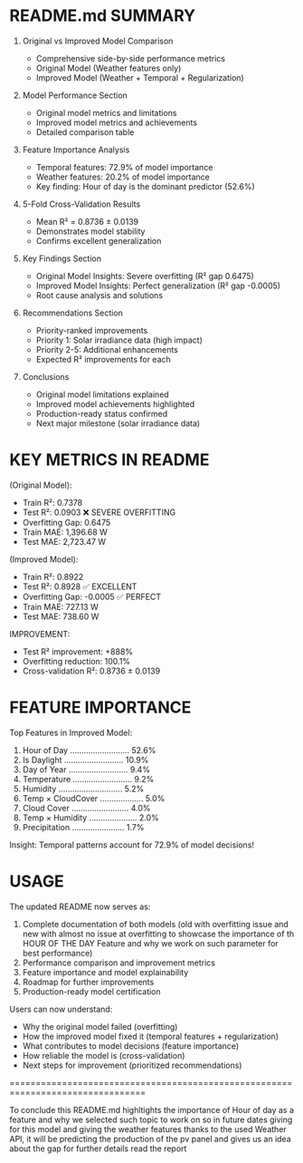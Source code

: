 
README.md SUMMARY
================================================================================

1. Original vs Improved Model Comparison
   - Comprehensive side-by-side performance metrics
   - Original Model (Weather features only)
   - Improved Model (Weather + Temporal + Regularization)

2. Model Performance Section
   - Original model metrics and limitations
   - Improved model metrics and achievements
   - Detailed comparison table

3. Feature Importance Analysis
   - Temporal features: 72.9% of model importance
   - Weather features: 20.2% of model importance
   - Key finding: Hour of day is the dominant predictor (52.6%)

4. 5-Fold Cross-Validation Results
   - Mean R² = 0.8736 ± 0.0139
   - Demonstrates model stability
   - Confirms excellent generalization

5. Key Findings Section
   - Original Model Insights: Severe overfitting (R² gap 0.6475)
   - Improved Model Insights: Perfect generalization (R² gap -0.0005)
   - Root cause analysis and solutions

6. Recommendations Section
   - Priority-ranked improvements
   - Priority 1: Solar irradiance data (high impact)
   - Priority 2-5: Additional enhancements
   - Expected R² improvements for each

7. Conclusions
   - Original model limitations explained
   - Improved model achievements highlighted
   - Production-ready status confirmed
   - Next major milestone (solar irradiance data)


KEY METRICS IN README
================================================================================

(Original Model):
  - Train R²: 0.7378
  - Test R²: 0.0903 ❌ SEVERE OVERFITTING
  - Overfitting Gap: 0.6475
  - Train MAE: 1,396.68 W
  - Test MAE: 2,723.47 W

(Improved Model):
  - Train R²: 0.8922
  - Test R²: 0.8928 ✅ EXCELLENT
  - Overfitting Gap: -0.0005 ✅ PERFECT
  - Train MAE: 727.13 W
  - Test MAE: 738.60 W

IMPROVEMENT:
  - Test R² improvement: +888%
  - Overfitting reduction: 100.1%
  - Cross-validation R²: 0.8736 ± 0.0139


FEATURE IMPORTANCE 
================================================================================

Top Features in Improved Model:
  1. Hour of Day .......................... 52.6%
  2. Is Daylight .......................... 10.9%
  3. Day of Year .......................... 9.4%
  4. Temperature .......................... 9.2%
  5. Humidity ............................ 5.2%
  6. Temp × CloudCover ................... 5.0%
  7. Cloud Cover ......................... 4.0%
  8. Temp × Humidity ..................... 2.0%
  9. Precipitation ....................... 1.7%

Insight: Temporal patterns account for 72.9% of model decisions!


USAGE
================================================================================

The updated README now serves as:
1. Complete documentation of both models (old with overfitting issue and new with almost no issue at overfitting to showcase the importance of th HOUR OF THE DAY Feature and why we work on such parameter for best performance)
2. Performance comparison and improvement metrics
3. Feature importance and model explainability
4. Roadmap for further improvements
5. Production-ready model certification

Users can now understand:
- Why the original model failed (overfitting)
- How the improved model fixed it (temporal features + regularization)
- What contributes to model decisions (feature importance)
- How reliable the model is (cross-validation)
- Next steps for improvement (prioritized recommendations)


================================================================================

To conclude this README.md highltights the importance of Hour of day as a feature and why we selected such topic to work on
so in future dates giving for this model and giving the weather features thanks to the used Weather API, it will be predicting  the production of the pv panel and gives us an idea about the gap 
for further details read the report


